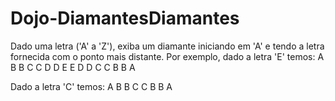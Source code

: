 # Dojo-DiamantesDiamantes

Dado uma letra ('A' a 'Z'), exiba um diamante iniciando em 'A' e tendo a letra fornecida com o ponto mais distante.
Por exemplo, dado a letra 'E' temos:
    A   
   B B
  C   C
 D     D
E       E 
 D     D 
  C   C
   B B
    A
 
Dado a letra 'C' temos:
  A
 B B
C   C
 B B
  A  
